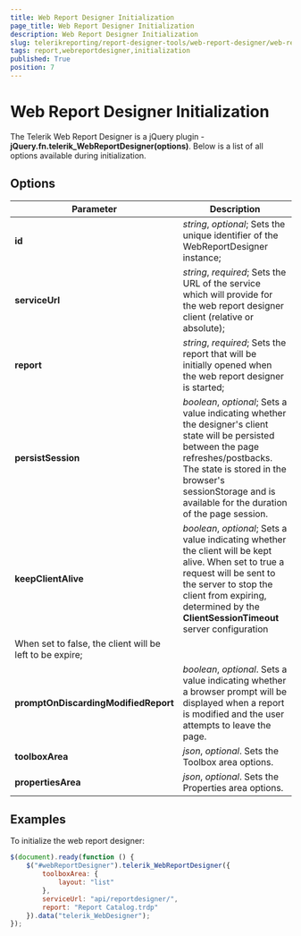 ```yaml
---
title: Web Report Designer Initialization
page_title: Web Report Designer Initialization
description: Web Report Designer Initialization
slug: telerikreporting/report-designer-tools/web-report-designer/web-report-designer-initialization
tags: report,webreportdesigner,initialization
published: True
position: 7
---
```

<style>
table th:first-of-type {
    width: 28%;
}
table th:nth-of-type(2) {
    width: 72%;
}
</style>

# Web Report Designer Initialization

The Telerik Web Report Designer is a jQuery plugin - __jQuery.fn.telerik_WebReportDesigner(options)__. Below is a list of all options available during initialization. 

## Options


| Parameter | Description |
| ------ | ------ |
| __id__ | *string*, *optional*; Sets the unique identifier of the WebReportDesigner instance;|
| __serviceUrl__ | *string*, *required*; Sets the URL of the service which will provide for the web report designer client (relative or absolute);|
| __report__ | *string*, *required*; Sets the report that will be initially opened when the web report designer is started;|
| __persistSession__ | *boolean*, *optional*;  Sets a value indicating whether the designer's client state will be persisted between the page refreshes/postbacks. The state is stored in the browser's sessionStorage and is available for the duration of the page session.
| __keepClientAlive__ | *boolean*, *optional*; Sets a value indicating whether the client will be kept alive. When set to true a request will be sent to the server to stop the client from expiring, determined by the **ClientSessionTimeout** server configuration
  When set to false, the client will be left to be expire;|
| __promptOnDiscardingModifiedReport__ | *boolean*, *optional*. Sets a value indicating whether a browser prompt will be displayed when a report is modified and the user attempts to leave the page.|
| __toolboxArea__ | *json*, *optional*. Sets the Toolbox area options.|
| __propertiesArea__ | *json*, *optional*. Sets the Properties area options.|

## Examples

To initialize the web report designer:
    
````js
$(document).ready(function () {
    $("#webReportDesigner").telerik_WebReportDesigner({
        toolboxArea: {
            layout: "list"
        },
        serviceUrl: "api/reportdesigner/",
        report: "Report Catalog.trdp"
    }).data("telerik_WebDesigner");
});
````
